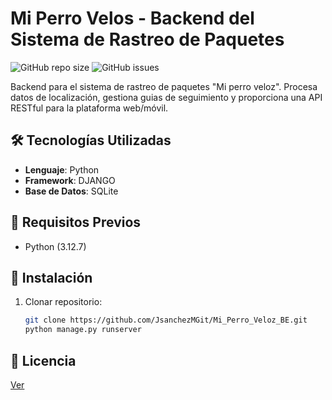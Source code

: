 # Mi Perro Velos - Backend del Sistema de Rastreo de Paquetes

![GitHub repo size](https://img.shields.io/github/repo-size/JsanchezMGit/Mi_Perro_Veloz_BE)
![GitHub issues](https://img.shields.io/github/issues/JsanchezMGit/Mi_Perro_Veloz_BE)

Backend para el sistema de rastreo de paquetes "Mi perro veloz". Procesa datos de localización, gestiona guias de seguimiento y proporciona una API RESTful para la plataforma web/móvil.

## 🛠 Tecnologías Utilizadas
- **Lenguaje**: Python
- **Framework**: DJANGO
- **Base de Datos**: SQLite

## 🔌 Requisitos Previos
- Python (3.12.7)

## 🚀 Instalación
1. Clonar repositorio:
   ```bash
   git clone https://github.com/JsanchezMGit/Mi_Perro_Veloz_BE.git
   python manage.py runserver  

## 📄 Licencia
<a href="https://github.com/JsanchezMGit/Mi_Perro_Veloz_BE/blob/main/LICENSE">Ver</a>
